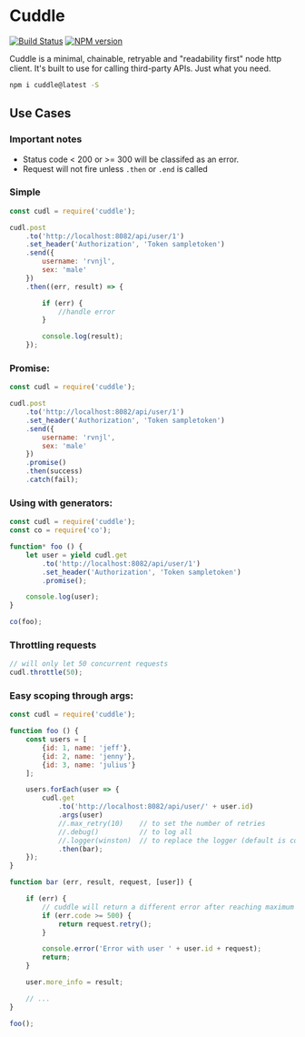 # Cuddle

[![Build Status](https://travis-ci.org/ravenjohn/cuddle.svg?branch=master)](https://travis-ci.org/ravenjohn/cuddle)
[![NPM version](https://img.shields.io/npm/v/cuddle.svg)](https://www.npmjs.com/package/cuddle)


Cuddle is a minimal, chainable, retryable and "readability first" node http client. It's built to use for calling third-party APIs. Just what you need.

```sh
npm i cuddle@latest -S
```

## Use Cases

### Important notes
- Status code < 200 or >= 300 will be classifed as an error.
- Request will not fire unless `.then` or `.end` is called



### Simple
```js
const cudl = require('cuddle');

cudl.post
    .to('http://localhost:8082/api/user/1')
    .set_header('Authorization', 'Token sampletoken')
    .send({
        username: 'rvnjl',
        sex: 'male'
    })
    .then((err, result) => {

        if (err) {
            //handle error
        }

        console.log(result);
    });
```


### Promise:
```js
const cudl = require('cuddle');

cudl.post
    .to('http://localhost:8082/api/user/1')
    .set_header('Authorization', 'Token sampletoken')
    .send({
        username: 'rvnjl',
        sex: 'male'
    })
    .promise()
    .then(success)
    .catch(fail);
```


### Using with generators:
```js
const cudl = require('cuddle');
const co = require('co');

function* foo () {
    let user = yield cudl.get
        .to('http://localhost:8082/api/user/1')
        .set_header('Authorization', 'Token sampletoken')
        .promise();

    console.log(user);
}

co(foo);
```

### Throttling requests
```js
// will only let 50 concurrent requests
cudl.throttle(50);
```


### Easy scoping through args:
```js
const cudl = require('cuddle');

function foo () {
    const users = [
        {id: 1, name: 'jeff'},
        {id: 2, name: 'jenny'},
        {id: 3, name: 'julius'}
    ];

    users.forEach(user => {
        cudl.get
            .to('http://localhost:8082/api/user/' + user.id)
            .args(user)
            //.max_retry(10)    // to set the number of retries
            //.debug()          // to log all
            //.logger(winston)  // to replace the logger (default is console)
            .then(bar);
    });
}

function bar (err, result, request, [user]) {

    if (err) {
        // cuddle will return a different error after reaching maximum retries
        if (err.code >= 500) {
            return request.retry();
        }

        console.error('Error with user ' + user.id + request);
        return;
    }

    user.more_info = result;

    // ...
}

foo();
```

